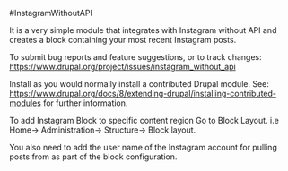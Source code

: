 #InstagramWithoutAPI

It is a very simple module that integrates with Instagram without API and creates a block
containing your most recent Instagram posts.

To submit bug reports and feature suggestions, or to track changes:
https://www.drupal.org/project/issues/instagram_without_api

Install as you would normally install a contributed Drupal module. See:
https://www.drupal.org/docs/8/extending-drupal/installing-contributed-modules
for further information.

To add Instagram Block to specific content region Go to Block Layout.
i.e Home-> Administration-> Structure-> Block layout.

You also need to add the user name of the Instagram account for pulling
posts from as part of the block configuration.
